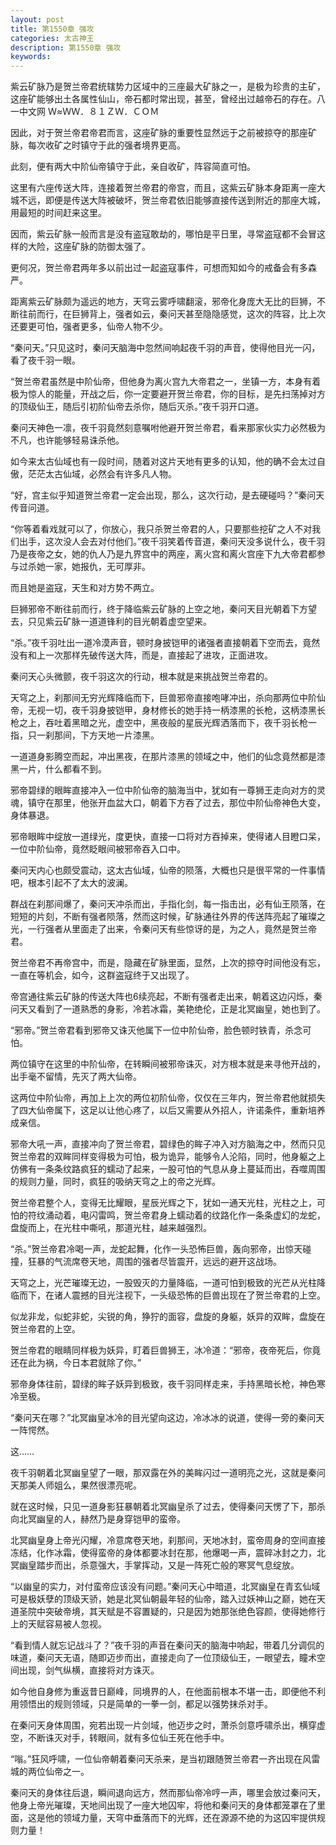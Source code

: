 ```yaml
---
layout: post
title: 第1550章 强攻
categories: 太古神王
description: 第1550章 强攻
keywords:
---
```


紫云矿脉乃是贺兰帝君统辖势力区域中的三座最大矿脉之一，是极为珍贵的主矿，这座矿能够出土各属性仙山，帝石都时常出现，甚至，曾经出过越帝石的存在。八一中文网  Ｗ≈ＷＷ．８１ＺＷ．ＣＯＭ

因此，对于贺兰帝君帝君而言，这座矿脉的重要性显然远于之前被掠夺的那座矿脉，每次收矿之时镇守于此的强者境界更高。

此刻，便有两大中阶仙帝镇守于此，亲自收矿，阵容简直可怕。

这里有六座传送大阵，连接着贺兰帝君的帝宫，而且，这紫云矿脉本身距离一座大城不远，即便是传送大阵被破坏，贺兰帝君依旧能够直接传送到附近的那座大城，用最短的时间赶来这里。

因而，紫云矿脉一般而言是没有盗寇敢劫的，哪怕是平日里，寻常盗寇都不会冒这样的大险，这座矿脉的防御太强了。

更何况，贺兰帝君两年多以前出过一起盗寇事件，可想而知如今的戒备会有多森严。

距离紫云矿脉颇为遥远的地方，天穹云雾呼啸翻滚，邪帝化身庞大无比的巨狮，不断往前而行，在巨狮背上，强者如云，秦问天甚至隐隐感觉，这次的阵容，比上次还要更可怕，强者更多，仙帝人物不少。

“秦问天。”只见这时，秦问天脑海中忽然间响起夜千羽的声音，使得他目光一闪，看了夜千羽一眼。

“贺兰帝君虽然是中阶仙帝，但他身为离火宫九大帝君之一，坐镇一方，本身有着极为惊人的能量，开战之后，你一定要避开贺兰帝君，你的目标，是先扫荡掉对方的顶级仙王，随后引初阶仙帝去杀你，随后灭杀。”夜千羽开口道。

秦问天神色一凛，夜千羽竟然刻意嘱咐他避开贺兰帝君，看来那家伙实力必然极为不凡，也许能够轻易诛杀他。

如今来太古仙域也有一段时间，随着对这片天地有更多的认知，他的确不会太过自傲，茫茫太古仙域，必然会有许多凡人物。

“好，宫主似乎知道贺兰帝君一定会出现，那么，这次行动，是去硬碰吗？”秦问天传音问道。

“你等着看戏就可以了，你放心，我只杀贺兰帝君的人，只要那些挖矿之人不对我们出手，这次没人会去对付他们。”夜千羽笑着传音道，秦问天没多说什么，夜千羽乃是夜帝之女，她的仇人乃是九界宫中的两座，离火宫和离火宫座下九大帝君都参与过杀她一家，她报仇，无可厚非。

而且她是盗寇，天生和对方势不两立。

巨狮邪帝不断往前而行，终于降临紫云矿脉的上空之地，秦问天目光朝着下方望去，只见紫云矿脉一道道锋利的目光朝着虚空望来。

“杀。”夜千羽吐出一道冷漠声音，顿时身披铠甲的诸强者直接朝着下空而去，竟然没有和上一次那样先破传送大阵，而是，直接起了进攻，正面进攻。

秦问天心头微颤，夜千羽这次的行动，根本就是来挑战贺兰帝君的。

天穹之上，刹那间无穷光辉降临而下，巨兽邪帝直接咆哮冲出，杀向那两位中阶仙帝，无视一切，夜千羽身披铠甲，身材修长的她手持一柄漆黑的长枪，这柄漆黑长枪之上，吞吐着黑暗之光，虚空中，黑夜般的星辰光辉洒落而下，夜千羽长枪一指，只一刹那间，下方天地一片漆黑。

一道道身影腾空而起，冲出黑夜，在那片漆黑的领域之中，他们的仙念竟然都是漆黑一片，什么都看不到。

邪帝碧绿的眼眸直接冲入一位中阶仙帝的脑海当中，犹如有一尊狮王走向对方的灵魂，镇守在那里，他张开血盆大口，朝着下方吞了过去，那位中阶仙帝神色大变，身体暴退。

邪帝眼眸中绽放一道绿光，度更快，直接一口将对方吞掉来，使得诸人目瞪口呆，一位中阶仙帝，竟然眨眼间被邪帝吞入口中。

秦问天内心也颇受震动，这太古仙域，仙帝的陨落，大概也只是很平常的一件事情吧，根本引起不了太大的波澜。

群战在刹那间爆了，秦问天冲杀而出，手指化剑，每一指击出，必有仙王陨落，在短短的片刻，不断有强者陨落，然而这时候，矿脉通往外界的传送阵亮起了璀璨之光，一行强者从里面走了出来，令秦问天有些惊讶的是，为之人，竟然是贺兰帝君。

贺兰帝君不再帝宫中，而是，隐藏在矿脉里面，显然，上次的掠夺时间他没有忘，一直在等机会，如今，这群盗寇终于又出现了。

帝宫通往紫云矿脉的传送大阵也6续亮起，不断有强者走出来，朝着这边闪烁，秦问天又看到了一道熟悉的身影，冷若冰霜，美艳绝伦，正是北冥幽皇，她也到了。

“邪帝。”贺兰帝君看到邪帝又诛灭他属下一位中阶仙帝，脸色顿时铁青，杀念可怕。

两位镇守在这里的中阶仙帝，在转瞬间被邪帝诛灭，对方根本就是来寻他开战的，出手毫不留情，先灭了两大仙帝。

这两位中阶仙帝，再加上上次的两位初阶仙帝，仅仅在三年内，贺兰帝君他就损失了四大仙帝属下，这足以让他心疼了，以后又需要从外招人，许诺条件，重新培养成亲信。

邪帝大吼一声，直接冲向了贺兰帝君，碧绿色的眸子冲入对方脑海之中，然而只见贺兰帝君的双眸同样变得极为可怕，极为诡异，能够令人沦陷，同时，他身躯之上仿佛有一条条纹路疯狂的蠕动了起来，一股可怕的气息从身上蔓延而出，吞噬周围的规则力量，同时，疯狂的吸纳天穹之上的帝之光辉。

贺兰帝君整个人，变得无比耀眼，星辰光辉之下，犹如一通天光柱，光柱之上，可怕的符纹涌动着，电闪雷鸣，贺兰帝君身上蠕动着的纹路化作一条条虚幻的龙蛇，盘旋而上，在光柱中嘶吼，那道光柱，越来越强烈。

“杀。”贺兰帝君冷喝一声，龙蛇起舞，化作一头恐怖巨兽，轰向邪帝，出惊天碰撞，狂暴的气流席卷天地，周围的强者尽皆震开，远远的避开这战场。

天穹之上，光芒璀璨无边，一股毁灭的力量降临，一道可怕到极致的光芒从光柱降临而下，在诸人震撼的目光注视下，一头级恐怖的巨兽出现在了贺兰帝君的上空。

似龙非龙，似蛇非蛇，尖锐的角，狰狞的面容，盘旋的身躯，妖异的双眸，盘旋在贺兰帝君的上空。

贺兰帝君的眼睛同样极为妖异，盯着巨兽狮王，冰冷道：“邪帝，夜帝死后，你竟还在此为祸，今日本君就除了你。”

邪帝身体往前，碧绿的眸子妖异到极致，夜千羽同样走来，手持黑暗长枪，神色寒冷至极。

“秦问天在哪？”北冥幽皇冰冷的目光望向这边，冷冰冰的说道，使得一旁的秦问天一阵愕然。

这……

夜千羽朝着北冥幽皇望了一眼，那双露在外的美眸闪过一道明亮之光，这就是秦问天那美人师姐么，果然很漂亮呢。

就在这时候，只见一道身影狂暴朝着北冥幽皇杀了过去，使得秦问天愣了下，那杀向北冥幽皇的人，赫然乃是身穿铠甲的蛮帝。

北冥幽皇身上帝光闪耀，冷意席卷天地，刹那间，天地冰封，蛮帝周身的空间直接冻结，化作冰霜，使得蛮帝的身体都要冰封在那，他爆喝一声，震碎冰封之力，北冥幽皇踏步而出，杀意强大，手掌挥动，又是一阵死亡般的寒冥气息绽放。

“以幽皇的实力，对付蛮帝应该没有问题。”秦问天心中暗道，北冥幽皇在青玄仙域可是极妖孽的顶级天骄，她是北冥仙朝最年轻的仙帝，踏入过妖神山之巅，她在天道圣院中突破帝境，其天赋是不容置疑的，只是因为她那张绝色容颜，使得她修行上的天赋容易被人忽视。

“看到情人就忘记战斗了？”夜千羽的声音在秦问天的脑海中响起，带着几分调侃的味道，秦问天无语，随即迈步而出，直接走向了一位顶级仙王，一眼望去，瞳术空间出现，剑气纵横，直接将对方诛灭。

如今他自身修为重返昔日巅峰，同境界的人，在他面前根本不堪一击，即便他不利用领悟出的规则领域，只是简单的一拳一剑，都足以强势抹杀对手。

在秦问天身体周围，宛若出现一片剑域，他迈步之时，萧杀剑意呼啸杀出，横穿虚空，不断诛灭对手，转眼间，就有多位仙王死在他手中。

“嗡。”狂风呼啸，一位仙帝朝着秦问天杀来，是当初跟随贺兰帝君一齐出现在风雷城的两位仙帝之一。

秦问天的身体往后退，瞬间退向远方，然而那仙帝冷哼一声，哪里会放过秦问天，他身上帝光璀璨，天地间出现了一座大地囚牢，将他和秦问天的身体都笼罩在了里面，这是他的领域力量，天穹中垂落而下的光辉，还在源源不绝的为这囚牢提供规则力量！
